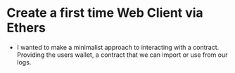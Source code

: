 # Create a first time Web Client via Ethers

- I wanted to make a minimalist approach to interacting with a contract. Providing the users wallet, a contract that we can import or use from our logs.
